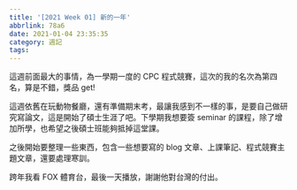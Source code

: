 ```yaml
---
title: '[2021 Week 01] 新的一年'
abbrlink: 78a6
date: 2021-01-04 23:35:35
category: 週記
tags:
---
```

這週前面最大的事情，為一學期一度的 CPC 程式競賽，這次的我的名次為第四名，算是不錯，獎品 get!
<!-- more -->
這週依舊在玩動物餐廳，還有準備期末考，最讓我感到不一樣的事，是要自己做研究寫論文，這是開始了碩士生涯了吧。下學期我想要簽 seminar 的課程，除了增加所學，也希望之後碩士班能夠抵掉這堂課。

之後開始要整理一些東西，包含一些想要寫的 blog 文章、上課筆記、程式競賽主題文章，還要處理寒訓。

跨年我看 FOX 體育台，最後一天播放，謝謝他對台灣的付出。